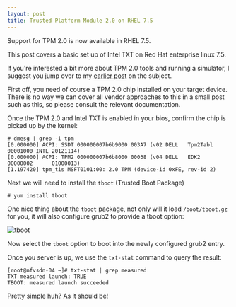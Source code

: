 ```yaml
---
layout: post
title: Trusted Platform Module 2.0 on RHEL 7.5
---
```


Support for TPM 2.0 is now available in RHEL 7.5.

This post covers a basic set up of Intel TXT on Red Hat enterprise linux 7.5.

If you're interested a bit more about TPM 2.0 tools and running a simulator, I suggest you jump over to my [earlier post](http://lukehinds.com/2018/08/28/TPM2-On-RHEL75.html) on the subject.

First off, you need of course a TPM 2.0 chip installed on your target device. There is no way we can cover all vendor approaches to this in a small post such as this, so please consult the relevant documentation.

Once the TPM 2.0 and Intel TXT is enabled in your bios, confirm the chip
is picked up by the kernel:

```
# dmesg | grep -i tpm                                          
[0.000000] ACPI: SSDT 000000007b6b9000 003A7 (v02 DELL   Tpm2Tabl 00001000 INTL 20121114)
[0.000000] ACPI: TPM2 000000007b6b8000 00038 (v04 DELL   EDK2     00000002      01000013)
[1.197420] tpm_tis MSFT0101:00: 2.0 TPM (device-id 0xFE, rev-id 2)
```

Next we will need to install the `tboot` (Trusted Boot Package)

`# yum install tboot`

One nice thing about the `tboot` package, not only will it load `/boot/tboot.gz` for you, it will also configure grub2 to provide a tboot option:

![tboot](https://raw.githubusercontent.com/lukehinds/lukehinds.github.io/master/img/tboot.png)

Now select the `tboot` option to boot into the newly configured grub2 entry.

Once you server is up, we use the `txt-stat` command to query the result:

```
[root@nfvsdn-04 ~]# txt-stat | grep measured
TXT measured launch: TRUE
TBOOT: measured launch succeeded
```

Pretty simple huh? As it should be!
